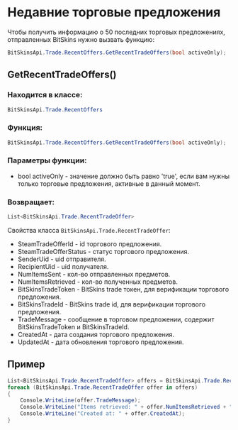 ﻿# Недавние торговые предложения

Чтобы получить информацию о 50 последних торговых предложениях, отправленных BitSkins нужно вызвать функцию:

```csharp
BitSkinsApi.Trade.RecentOffers.GetRecentTradeOffers(bool activeOnly);
```

## GetRecentTradeOffers()

### Находится в классе:

```csharp
BitSkinsApi.Trade.RecentOffers
```

### Функция:

```csharp
BitSkinsApi.Trade.RecentOffers.GetRecentTradeOffers(bool activeOnly);
```

### Параметры функции:
* bool activeOnly - значение должно быть равно 'true', если вам нужны только торговые предложения, активные в данный момент.

### Возвращает:

```csharp
List<BitSkinsApi.Trade.RecentTradeOffer>
```

Свойства класса ```BitSkinsApi.Trade.RecentTradeOffer```:
* SteamTradeOfferId - id торгового предложения.
* SteamTradeOfferStatus - статус торгового предложения.
* SenderUid - uid отправителя.
* RecipientUid - uid получателя.
* NumItemsSent - кол-во отправленных предметов.
* NumItemsRetrieved - кол-во полученных предметов.
* BitSkinsTradeToken - BitSkins trade токен, для верификации торгового предложения.
* BitSkinsTradeId - BitSkins trade id, для верификации торгового предложения.
* TradeMessage - сообщение в торговом предложении, содержит BitSkinsTradeToken и BitSkinsTradeId.
* CreatedAt - дата создания торгового предложения.
* UpdatedAt - дата обновления торгового предложения.

## Пример

```csharp
List<BitSkinsApi.Trade.RecentTradeOffer> offers = BitSkinsApi.Trade.RecentOffers.GetRecentTradeOffers(false);
foreach (BitSkinsApi.Trade.RecentTradeOffer offer in offers)
{
    Console.WriteLine(offer.TradeMessage);
    Console.WriteLine("Items retrieved: " + offer.NumItemsRetrieved + " Items sent: " + offer.NumItemsSent);
    Console.WriteLine("Created at: " + offer.CreatedAt);
}
```